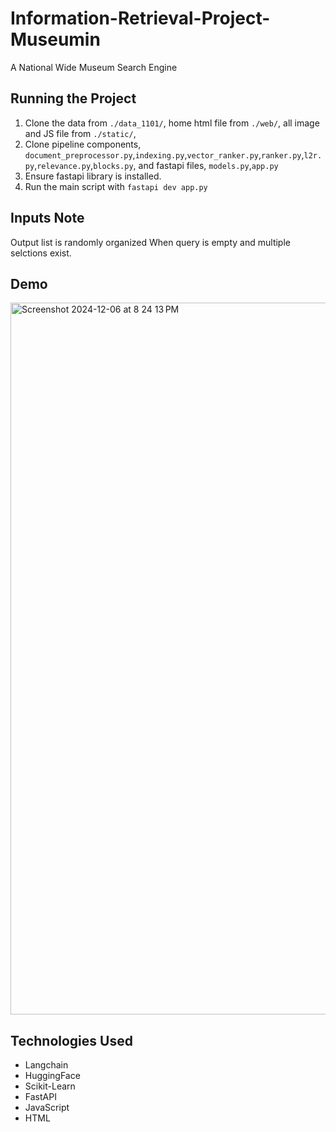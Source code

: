 # Information-Retrieval-Project-Museumin
A National Wide Museum Search Engine

## Running the Project

1. Clone the data from `./data_1101/`, home html file from `./web/`, all image and JS file from `./static/`, 
2. Clone pipeline components, `document_preprocessor.py`,`indexing.py`,`vector_ranker.py`,`ranker.py`,`l2r.py`,`relevance.py`,`blocks.py`, and fastapi files, `models.py`,`app.py`
3. Ensure fastapi library is installed.
4. Run the main script with `fastapi dev app.py`

## Inputs Note
Output list is randomly organized When query is empty and multiple selctions exist.

## Demo
<img width="1139" alt="Screenshot 2024-12-06 at 8 24 13 PM" src="https://github.com/user-attachments/assets/b0dceb4a-7358-4e4f-8c93-0f6ba15639c0">

## Technologies Used
- Langchain
- HuggingFace
- Scikit-Learn
- FastAPI
- JavaScript
- HTML
